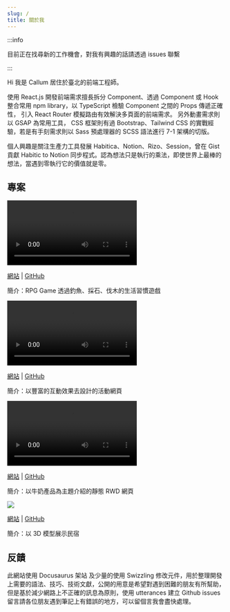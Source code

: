 ```yaml
---
slug: /
title: 關於我
---
```


:::info

目前正在找尋新的工作機會，對我有興趣的話請透過 issues 聯繫

:::

Hi 我是 Callum 居住於臺北的前端工程師。

使用 React.js 開發前端需求擅長拆分 Component、透過 Component 或 Hook 整合常用 npm library，以 TypeScript 檢驗 Component 之間的 Props 傳遞正確性， 引入 React Router 模擬路由有效解決多頁面的前端需求。
另外動畫需求則以 GSAP 為常用工具， CSS 框架則有過 Bootstrap、Tailwind CSS 的實戰經驗，若是有手刻需求則以 Sass 預處理器的 SCSS 語法進行 7-1 架構的切版。

個人興趣是關注生產力工具發展 Habitica、Notion、Rizo、Session，曾在 Gist 貢獻 Habitic to Notion 同步程式。認為想法只是執行的乘法，即使世界上最棒的想法，當遇到零執行它的價值就是零。

## 專案

<video controls>

  <source src="https://user-images.githubusercontent.com/103582829/220014802-604a6cde-5538-4e55-a477-d838fedb8e80.mp4"/>
</video>

[網站](https://forest-rpg-frontend.vercel.app/) | [GitHub](https://github.com/callumzhong/forest-rpg-frontend)

簡介：RPG Game 透過釣魚、採石、伐木的生活習慣遊戲

<video controls>

  <source src="https://user-images.githubusercontent.com/103582829/219881455-aeb9787e-0e94-43a7-8e42-ebad1dbe3665.mp4"/>
</video>

[網站](https://the-f2e-parallax.vercel.app/) | [GitHub](https://github.com/callumzhong/the-f2e-parallax)

簡介：以豐富的互動效果去設計的活動網頁

<video controls>

  <source src="https://user-images.githubusercontent.com/103582829/219882206-bb2e4bfb-4ee1-4d53-bff4-d70ff7184cfe.mp4"/>
</video>

[網站](https://milky-alpha.vercel.app/) | [GitHub](https://github.com/callumzhong/milky)

簡介：以牛奶產品為主題介紹的靜態 RWD 網頁

![](https://user-images.githubusercontent.com/103582829/219751843-9fbefb59-e3ca-4040-8e31-9f225f338fab.png)

[網站](https://fun-room.vercel.app/) | [GitHub](https://github.com/callumzhong/fun-room)

簡介：以 3D 模型展示民宿

## 反饋

此網站使用 Docusaurus 架站 及少量的使用 Swizzling 修改元件，用於整理開發上需要的語法、技巧、技術文獻，公開的用意是希望對遇到困難的朋友有所幫助，但是基於減少網路上不正確的訊息為原則，使用 utterances 建立 Github issues 留言請各位朋友遇到筆記上有錯誤的地方，可以留個言我會盡快處理。
